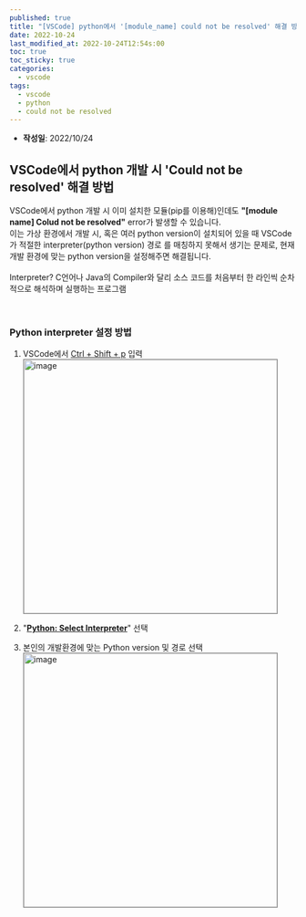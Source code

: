```yaml
---
published: true
title: "[VSCode] python에서 '[module_name] could not be resolved' 해결 방법"
date: 2022-10-24
last_modified_at: 2022-10-24T12:54s:00
toc: true
toc_sticky: true
categories:
  - vscode
tags:
  - vscode
  - python
  - could not be resolved
---
```


* <b>작성일</b>: 2022/10/24

## VSCode에서 python 개발 시 'Could not be resolved' 해결 방법
VSCode에서 python 개발 시 이미 설치한 모듈(pip를 이용해)인데도 <b>"[module name] Colud not be resolved"</b> error가 발생할 수 있습니다. <br>
이는 가상 환경에서 개발 시, 혹은 여러 python version이 설치되어 있을 때 VSCode가 적절한 interpreter(python version) 경로 를 매칭하지 못해서 생기는 문제로, 현재 개발 환경에 맞는 python version을 설정해주면 해결됩니다. <br>
<br>
Interpreter? C언어나 Java의 Compiler와 달리 소스 코드를 처음부터 한 라인씩 순차적으로 해석하며 실행하는 프로그램 <br>

<br>

### Python interpreter 설정 방법
1. VSCode에서 <u>Ctrl + Shift + p</u> 입력<br>
<img width="445" alt="image" src="https://user-images.githubusercontent.com/90759236/197444598-e583cebc-f8f8-4c16-93df-05341dd406ae.png" style="border: 1px solid grey;"> <br>

2. "<b><u>Python: Select Interpreter</u></b>" 선택<br>

3. 본인의 개발환경에 맞는 Python version 및 경로 선택<br>
<img width="445" alt="image" src="https://user-images.githubusercontent.com/90759236/197444832-cdc89c5a-c049-4b17-b96e-cb09162fd7ad.png" style="border: 1px solid grey;"> <br>
